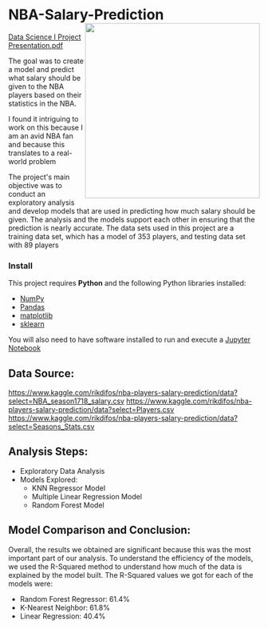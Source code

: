 # NBA-Salary-Prediction<img width="350" height="350" src="https://user-images.githubusercontent.com/94552522/151256246-763c57e0-7193-48b4-ba39-8d319c68a233.png" align=right>

[Data Science I Project Presentation.pdf](https://github.com/Allanwaweru/NBA-Salary-Prediction/files/7946027/Data.Science.I.Project.Presentation.pdf)

The goal was to create a model and predict what salary should be given to the NBA players based on their statistics in the NBA. 

I found it intriguing to work on this because I am an avid NBA fan and because this translates to a  real-world problem 

The project's main objective was to conduct an exploratory analysis and develop models that are used in predicting how much salary should be given. The analysis and the models support each other in ensuring that the prediction is nearly accurate. The data sets used in this project are a training data set, which has a model of 353 players, and testing data set with 89 players


### Install

This project requires **Python** and the following Python libraries installed:

- [NumPy](http://www.numpy.org/)
- [Pandas](http://pandas.pydata.org/)
- [matplotlib](http://matplotlib.org/)
- [sklearn](https://scikit-learn.org)

You will also need to have software installed to run and execute a [Jupyter Notebook](http://ipython.org/notebook.html)

## Data Source:

https://www.kaggle.com/rikdifos/nba-players-salary-prediction/data?select=NBA_season1718_salary.csv
https://www.kaggle.com/rikdifos/nba-players-salary-prediction/data?select=Players.csv
https://www.kaggle.com/rikdifos/nba-players-salary-prediction/data?select=Seasons_Stats.csv


## Analysis Steps:

- Exploratory Data Analysis
- Models Explored:
  - KNN Regressor Model
  - Multiple Linear Regression Model
  - Random Forest Model
 

## Model Comparison and Conclusion:

Overall, the results we obtained are significant because this was the most important part of our analysis. To understand the efficiency of the models, we used the R-Squared method to understand how much of the data is explained by the model built. The R-Squared values we got for each of the models were:

- Random Forest Regressor: 61.4%
- K-Nearest Neighbor: 61.8%
- Linear Regression: 40.4%
